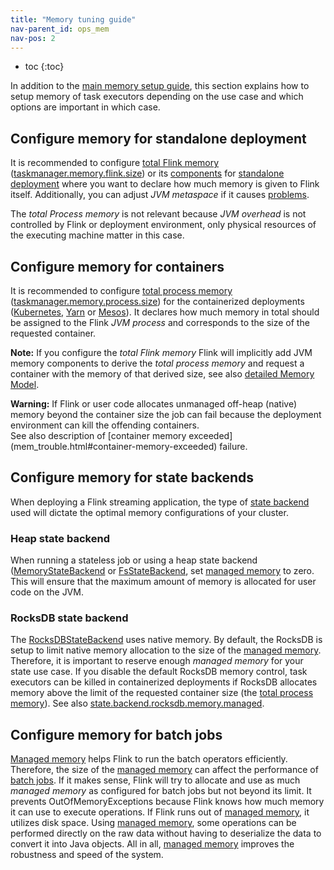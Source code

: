 ```yaml
---
title: "Memory tuning guide"
nav-parent_id: ops_mem
nav-pos: 2
---
```

<!--
Licensed to the Apache Software Foundation (ASF) under one
or more contributor license agreements.  See the NOTICE file
distributed with this work for additional information
regarding copyright ownership.  The ASF licenses this file
to you under the Apache License, Version 2.0 (the
"License"); you may not use this file except in compliance
with the License.  You may obtain a copy of the License at

  http://www.apache.org/licenses/LICENSE-2.0

Unless required by applicable law or agreed to in writing,
software distributed under the License is distributed on an
"AS IS" BASIS, WITHOUT WARRANTIES OR CONDITIONS OF ANY
KIND, either express or implied.  See the License for the
specific language governing permissions and limitations
under the License.
-->

* toc
{:toc}

In addition to the [main memory setup guide](mem_setup.html), this section explains how to setup memory of task executors
depending on the use case and which options are important in which case.

## Configure memory for standalone deployment

It is recommended to configure [total Flink memory](mem_setup.html#configure-total-memory)
([taskmanager.memory.flink.size](../config.html#taskmanager-memory-flink-size-1)) or its [components](mem_setup.html#detailed-memory-model)
for [standalone deployment](../deployment/cluster_setup.html) where you want to declare how much memory is given to Flink itself.
Additionally, you can adjust *JVM metaspace* if it causes [problems](mem_trouble.html#outofmemoryerror-metaspace).

The *total Process memory* is not relevant because *JVM overhead* is not controlled by Flink or deployment environment,
only physical resources of the executing machine matter in this case.

## Configure memory for containers

It is recommended to configure [total process memory](mem_setup.html#configure-total-memory)
([taskmanager.memory.process.size](../config.html#taskmanager-memory-process-size-1)) for the containerized deployments
([Kubernetes](../deployment/kubernetes.html), [Yarn](../deployment/yarn_setup.html) or [Mesos](../deployment/mesos.html)).
It declares how much memory in total should be assigned to the Flink *JVM process* and corresponds to the size of the requested container.

<strong>Note:</strong> If you configure the *total Flink memory* Flink will implicitly add JVM memory components
to derive the *total process memory* and request a container with the memory of that derived size,
see also [detailed Memory Model](mem_setup.html#detailed-memory-model).

<div class="alert alert-warning">
  <strong>Warning:</strong> If Flink or user code allocates unmanaged off-heap (native) memory beyond the container size
  the job can fail because the deployment environment can kill the offending containers.
</div>
See also description of [container memory exceeded](mem_trouble.html#container-memory-exceeded) failure.

## Configure memory for state backends

When deploying a Flink streaming application, the type of [state backend](../state/state_backends.html) used
will dictate the optimal memory configurations of your cluster.

### Heap state backend

When running a stateless job or using a heap state backend ([MemoryStateBackend](../state/state_backends.html#the-memorystatebackend)
or [FsStateBackend](../state/state_backends.html#the-fsstatebackend), set [managed memory](mem_setup.html#managed-memory) to zero.
This will ensure that the maximum amount of memory is allocated for user code on the JVM.

### RocksDB state backend

The [RocksDBStateBackend](../state/state_backends.html#the-rocksdbstatebackend) uses native memory. By default,
the RocksDB is setup to limit native memory allocation to the size of the [managed memory](mem_setup.html#managed-memory).
Therefore, it is important to reserve enough *managed memory* for your state use case. If you disable the default RocksDB memory control,
task executors can be killed in containerized deployments if RocksDB allocates memory above the limit of the requested container size
(the [total process memory](mem_setup.html#configure-total-memory)).
See also [state.backend.rocksdb.memory.managed](../config.html#state-backend-rocksdb-memory-managed).

## Configure memory for batch jobs

[Managed memory](../memory/mem_setup.html#managed-memory) helps Flink to run the batch operators efficiently.
Therefore, the size of the [managed memory](mem_setup.html#managed-memory) can affect the performance of [batch jobs](../../dev/batch).
If it makes sense, Flink will try to allocate and use as much *managed memory* as configured for batch jobs but not beyond its limit.
It prevents OutOfMemoryExceptions because Flink knows how much memory it can use to execute operations.
If Flink runs out of [managed memory](../memory/mem_setup.html#managed-memory), it utilizes disk space.
Using [managed memory](../memory/mem_setup.html#managed-memory), some operations can be performed directly
on the raw data without having to deserialize the data to convert it into Java objects. All in all,
[managed memory](../memory/mem_setup.html#managed-memory) improves the robustness and speed of the system.
